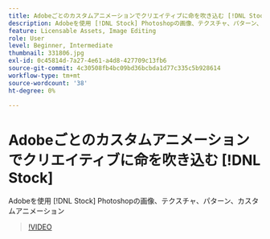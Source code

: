 ```yaml
---
title: Adobeごとのカスタムアニメーションでクリエイティブに命を吹き込む [!DNL Stock]
description: Adobeを使用 [!DNL Stock] Photoshopの画像、テクスチャ、パターン、カスタムアニメーション
feature: Licensable Assets, Image Editing
role: User
level: Beginner, Intermediate
thumbnail: 331806.jpg
exl-id: 0c45814d-7a27-4e61-a4d8-427709c13fb6
source-git-commit: 4c30508fb4bc09bd36bcbda1d77c335c5b928614
workflow-type: tm+mt
source-wordcount: '38'
ht-degree: 0%

---
```


# Adobeごとのカスタムアニメーションでクリエイティブに命を吹き込む [!DNL Stock]

Adobeを使用 [!DNL Stock] Photoshopの画像、テクスチャ、パターン、カスタムアニメーション

>[!VIDEO](https://video.tv.adobe.com/v/331806?hidetitle=true)
